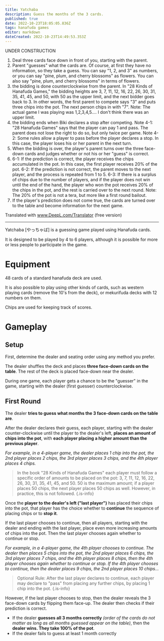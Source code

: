 ```yaml
---
title: Yatchaba
description: Guess the months of the 3 cards.
published: true
date: 2022-10-23T18:05:05.836Z
tags: hanafuda games
editor: markdown
dateCreated: 2022-10-23T14:49:53.353Z
---
```


UNDER CONSTRUCTION

1. Deal three cards face down in front of you, starting with the parent. 
2. Parent "guesses" what the cards are. Of course, at first they have no information, so they take a guess. You can say "1, 2, and 3" as numbers, or you can say "pine, plum, and cherry blossoms" as flowers. You can also say "pine, plum, and cherry blossoms" in terms of flowers.
3. the bidding is done counterclockwise from the parent. In "28 Kinds of Hanafuda Games," the bidding heights are 3, 7, 11, 12, 16, 22, 26, 30, 31, 35, 41, 45, and 50, with 50 as the upper limit, and the next bidder goes back to 3. In other words, the first parent to compete says "3" and puts three chips into the pot. The next person chips in with "7".
Note: The actual game I was playing was 1,2,3,4,5.... I don't think there was an upper limit.
4. the bidding ends when Biki declares a stop after competing.
Note 4-1: "28 Hanafuda Games" says that the player can pay 1 and pass. The parent does not lose the right to do so, but only twice per game.
Note 4-2: Some rules allow a player to pass before the player declares a stop. In this case, the player loses his or her parent in the next turn.
5. When the bidding is over, the player's parent turns over the three face-down cards and judges whether or not his or her "guess" is correct.
6. 6-1: If the prediction is correct, the player receives the chips accumulated in the pot. In this case, the first player receives 20% of the pot.
6-2: If the prediction is not correct, the parent moves to the next player, and the process is repeated from 1 to 5.
6-3: If there is a surplus of chips due to the number of players, and if the player does not win until the end of the hand, the player who won the pot receives 20% of the chips in the pot, and the rest is carried over to the next round.
Note: The 20% of the pot is not a tera, but more like a first round bailout. 
7. If the player's prediction does not come true, the cards are turned over to the table and become information for the next game.

Translated with www.DeepL.com/Translator (free version)

--------------------------------------

Yatchaba [やっちゃば] is a guessing game played using Hanafuda cards.

It is designed to be played by 4 to 6 players, although it is possible for more or less people to participate in the game.

# Equipment
48 cards of a standard hanafuda deck are used.

It is also possible to play using other kinds of cards, such as western playing cards (remove the 10's from the deck), or mekurifuda decks with 12 numbers on them.

Chips are used for keeping track of scores.

# Gameplay
## Setup
First, determine the dealer and seating order using any method you prefer.

The dealer shuffles the deck and places **three face-down cards on the table**. The rest of the deck is placed face-down near the dealer.

During one game, each player gets a chance to be the "guesser" in the game, starting with the dealer (first guesser) counterclockwise.

## First Round
The dealer **tries to guess what months the 3 face-down cards on the table are**. 

After the dealer declares their guess, each player, starting with the dealer counter-clockwise until the player to the dealer's left, **places an amount of chips into the pot**, with **each player placing a higher amount than the previous player**.

*For example, in a 4-player game, the dealer places 1 chip into the pot, the 2nd  player places 2 chips, the 3rd player places 3 chips, and the 4th player places 4 chips.*

>In the book "28 Kinds of Hanafuda Games" each player must follow a specific order of amounts to be placed on the pot: 3, 7, 11, 12, 16, 22, 26, 30, 31, 35, 41, 45, and 50. 50 is the maximum amount; if a player places 50 chips, the next player places 50 chips as well. However, in practice, this is not followed.
{.is-info}


Once the **player to the dealer's left ("last player")** has placed their chips into the pot, that player has the choice whether to **continue** the sequence of placing chips or to **stop it**.

If the last player chooses to continue, then all players, starting with the dealer and ending with the last player, place even more increasing amounts of chips into the pot. Then the last player chooses again whether to continue or stop.

*For example, in a 4-player game, the 4th player chooses to continue. The dealer then places 5 chips into the pot, the 2nd player places 6 chips, the 3rd player places 7 chips, and the 4th player places 8 chips, then the 4th player chooses again whether to continue or stop. If the 4th player chooses to continue, then the dealer places 9 chips, the 2nd player places 10 chips...*

> Optional Rule: After the last player declares to continue, each player may declare to "pass" from placing any further chips, by placing 1 chip into the pot.
{.is-info}

However, if the last player chooses to stop, then the dealer reveals the 3 face-down cards by flipping them face-up. The dealer then checks if their prediction is correct.

- If the dealer **guesses all 3 months correctly** *(order of the cards do not matter as long as all months guessed appear on the table)*, then the **dealer wins. They take 100% of the pot**.
- If the dealer fails to guess at least 1 month correctly